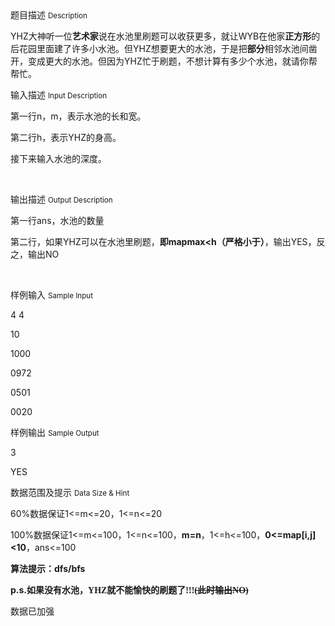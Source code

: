 <div class="panel panel-default">
<div class="area-title">
<span>
题目描述
<small>Description</small>
</span></div>
<div class="panel-body">

<p>YHZ大神听一位<strong>艺术家</strong>说在水池里刷题可以收获更多，就让WYB在他家<strong>正方形</strong>的后花园里面建了许多小水池。但YHZ想要更大的水池，于是把<strong>部分</strong>相邻水池间凿开，变成更大的水池。但因为YHZ忙于刷题，不想计算有多少个水池，就请你帮帮忙。</p>

</div>
</div>

<div class="panel panel-default">
<div class="area-title">
<span>
输入描述
<small>Input Description</small>
</span></div>
<div class="panel-body">
<p>第一行n，m，表示水池的长和宽。</p><p>第二行h，表示YHZ的身高。</p><p>接下来输入水池的深度。</p><p><br></p>

</div>
</div>
<div  class="panel panel-default">
<div class="area-title">
<span>
输出描述
<small>Output Description</small>
</span></div>
<div class="panel-body">

<p>第一行ans，水池的数量</p><p>第二行，如果YHZ可以在水池里刷题，<strong>即mapmax&lt;h（严格小于）</strong>，输出YES，反之，输出NO</p><p><br/></p>

</div>
</div>


<div class="panel panel-default">
<div class="area-title">
<span>
样例输入
<small>Sample Input</small>
</span></div>
<div class="panel-body">
<p>4 4<br></p><p>10</p><p>1000</p><p>0972</p><p>0501</p><p>0020</p>

</div>
</div>

<div class="panel panel-default">
<div class="area-title">
<span>
样例输出
<small>Sample Output</small>
</span></div>
<div class="panel-body">
<p>3<br></p><p>YES</p>

</div>
</div>

<div class="panel panel-default">
<div class="area-title">
<span>
数据范围及提示
<small>Data Size & Hint</small>
</span></div>
<div class="panel-body">
<p>60%数据保证1&lt;=m&lt;=20，1&lt;=n&lt;=20</p><p>100%数据保证1&lt;=m&lt;=100，1&lt;=n&lt;=100，<strong>m=n</strong>，1&lt;=h&lt;=100，<strong>0&lt;=map[i,j]&lt;10</strong>，ans&lt;=100</p><p><strong>算法提示：dfs/bfs</strong></p><p><span style=""><strong><span style="">p.s.<span style="font-family: 'comic sans ms';">如果没有水池，YHZ就不能愉快的刷题了!!!</span></span></strong></span><span style=""><strong><span style="text-decoration: line-through; font-family: 'comic sans ms';">(此时输出NO)</span></strong></span><br></p><p><span style="">数据已加强</span></p>
</div>
</div>
